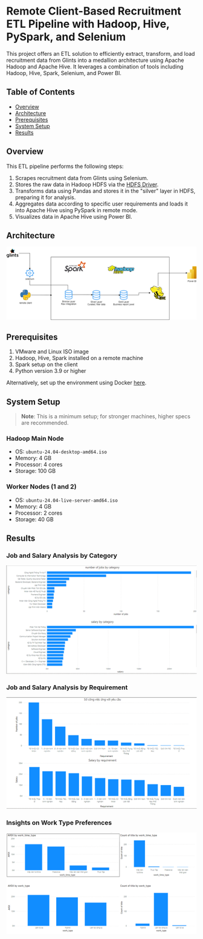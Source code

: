 # Remote Client-Based Recruitment ETL Pipeline with Hadoop, Hive, PySpark, and Selenium

This project offers an ETL solution to efficiently extract, transform, and load recruitment data from Glints into a medallion architecture using Apache Hadoop and Apache Hive. It leverages a combination of tools including Hadoop, Hive, Spark, Selenium, and Power BI.

## Table of Contents
- [Overview](#overview)
- [Architecture](#architecture)
- [Prerequisites](#prerequisites)
- [System Setup](#system-setup)
- [Results](#results)

## Overview
This ETL pipeline performs the following steps:
1. Scrapes recruitment data from Glints using Selenium.
2. Stores the raw data in Hadoop HDFS via the [HDFS Driver](./src/hdfsDriver/Driver.py).
3. Transforms data using Pandas and stores it in the "silver" layer in HDFS, preparing it for analysis.
4. Aggregates data according to specific user requirements and loads it into Apache Hive using PySpark in remote mode.
5. Visualizes data in Apache Hive using Power BI.

## Architecture
![Pipeline Architecture](assets/architecture.png)

## Prerequisites
1. VMware and Linux ISO image
2. Hadoop, Hive, Spark installed on a remote machine
3. Spark setup on the client
4. Python version 3.9 or higher

Alternatively, set up the environment using Docker [here](https://github.com/myamafuj/hadoop-hive-spark-docker.git).

## System Setup
> **Note**: This is a minimum setup; for stronger machines, higher specs are recommended.

### Hadoop Main Node
- OS: `ubuntu-24.04-desktop-amd64.iso`
- Memory: 4 GB
- Processor: 4 cores
- Storage: 100 GB

### Worker Nodes (1 and 2)
- OS: `ubuntu-24.04-live-server-amd64.iso`
- Memory: 4 GB
- Processor: 2 cores
- Storage: 40 GB

## Results
### Job and Salary Analysis by Category
![Job and Salary by Category](assets/BI-1.png)

### Job and Salary Analysis by Requirement
![Job and Salary by Requirement](assets/BI-2.png)

### Insights on Work Type Preferences
![Work Type Insights](assets/BI-3.png)

